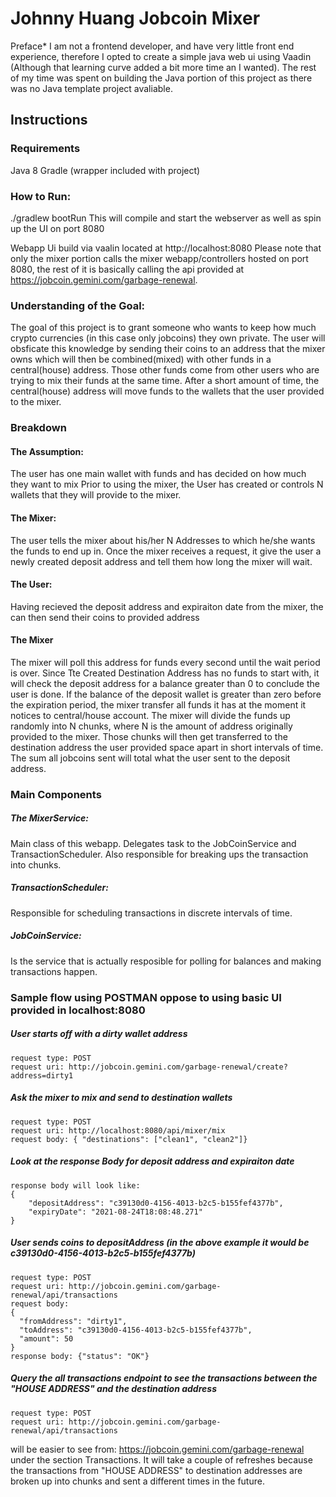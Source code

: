 # Johnny Huang Jobcoin Mixer

Preface* I am not a frontend developer, and have very little front end experience, therefore I opted to create a simple java web ui using Vaadin (Although that learning curve added a bit more time an I wanted). The rest of my time was spent on building the Java portion of this project as there was no Java template project avaliable.


## Instructions

### Requirements
Java 8
Gradle (wrapper included with project)

### How to Run:
./gradlew bootRun
This will compile and start the webserver as well as spin up the UI on port 8080 

Webapp Ui build via vaalin located at http://localhost:8080
Please note that only the mixer portion calls the mixer webapp/controllers hosted on port 8080, the rest of it is basically calling the api provided at https://jobcoin.gemini.com/garbage-renewal.

### Understanding of the Goal:
The goal of this project is to grant someone who wants to keep how much crypto currencies (in this case only jobcoins) they own private. The user will obsficate this knowledge by sending their coins to an address that the mixer owns which will then be combined(mixed) with other funds in a central(house) address. Those other funds come from other users who are trying to mix their funds at the same time. After a short amount of time, the central(house) address will move funds to the wallets that the user provided to the mixer.

### Breakdown

#### The Assumption:
The user has one main wallet with funds and has decided on how much they want to mix
Prior to using the mixer, the User has created or controls N wallets that they will provide to the mixer.

#### The Mixer:
The user tells the mixer about his/her N Addresses to which he/she wants the funds to end up in.
Once the mixer receives a request, it give the user a newly created deposit address and tell them how long the mixer will wait.

#### The User:
Having recieved the deposit address and expiraiton date from the mixer, the can then send their coins to provided address

#### The Mixer
The mixer will poll this address for funds every second until the wait period is over. 
Since Tte Created Destination Address has no funds to start with, it will check the deposit address for a balance greater than 0 to conclude the user is done.
If the balance of the deposit wallet is greater than zero before the expiration period, the mixer transfer all funds it has at the moment it notices to central/house account.
The mixer will divide the funds up randomly into N chunks, where N is the amount of address originally provided to the mixer. 
Those chunks will then get transferred to the destination address the user provided space apart in short intervals of time. 
The sum all jobcoins sent will total what the user sent to the deposit address.

### Main Components
##### The MixerService: 
Main class of this webapp. Delegates task to the JobCoinService and TransactionScheduler. Also responsible for breaking ups the transaction into chunks.
##### TransactionScheduler: 
Responsible for scheduling transactions in discrete intervals of time.
##### JobCoinService: 
Is the service that is actually resposible for polling for balances and making transactions happen.

### Sample flow using POSTMAN oppose to using basic UI provided in localhost:8080

##### User starts off with a dirty wallet address
	request type: POST 
	request uri: http://jobcoin.gemini.com/garbage-renewal/create?address=dirty1

##### Ask the mixer to mix and send to destination wallets 
	request type: POST 
	request uri: http://localhost:8080/api/mixer/mix
	request body: { "destinations": ["clean1", "clean2"]}

##### Look at the response Body for deposit address and expiraiton date
	response body will look like: 
	{
	    "depositAddress": "c39130d0-4156-4013-b2c5-b155fef4377b",
	    "expiryDate": "2021-08-24T18:08:48.271"
	}

##### User sends coins to depositAddress (in the above example it would be c39130d0-4156-4013-b2c5-b155fef4377b)
	request type: POST
	request uri: http://jobcoin.gemini.com/garbage-renewal/api/transactions
	request body: 
	{
	  "fromAddress": "dirty1",
	  "toAddress": "c39130d0-4156-4013-b2c5-b155fef4377b",
	  "amount": 50
	}
	response body: {"status": "OK"}

##### Query the all transactions endpoint to see the transactions between the "HOUSE ADDRESS" and the destination address
	request type: POST
	request uri: http://jobcoin.gemini.com/garbage-renewal/api/transactions

will be easier to see from: https://jobcoin.gemini.com/garbage-renewal under the section Transactions. It will take a couple of refreshes because the transactions from "HOUSE ADDRESS" to destination addresses are broken up into chunks and sent a different times in the future.


